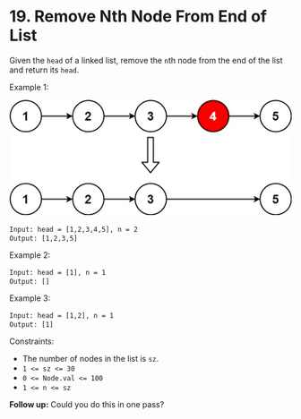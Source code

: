 # 19. Remove Nth Node From End of List

Given the `head` of a linked list, remove the `n`th node from the end of the list and return its `head`.

Example 1:

![](example_1.png)

    Input: head = [1,2,3,4,5], n = 2
    Output: [1,2,3,5]

Example 2:

    Input: head = [1], n = 1
    Output: []

Example 3:

    Input: head = [1,2], n = 1
    Output: [1]


Constraints:
- The number of nodes in the list is `sz`.
- `1 <= sz <= 30`
- `0 <= Node.val <= 100`
- `1 <= n <= sz`

**Follow up:** Could you do this in one pass?